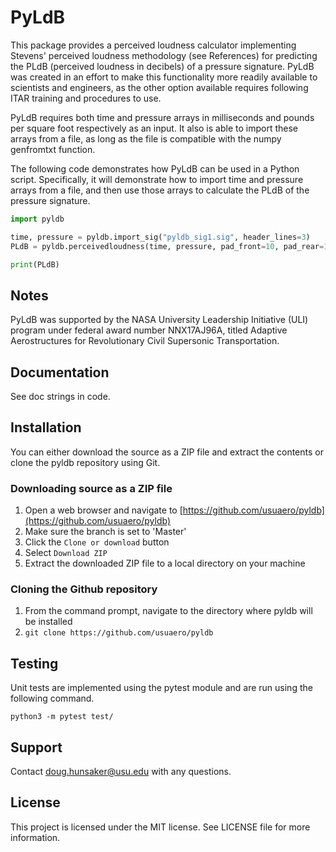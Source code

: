 # PyLdB

This package provides a perceived loudness calculator implementing Stevens' perceived loudness methodology (see
References) for predicting the PLdB (perceived loudness in decibels) of a pressure signature. PyLdB was created
in an effort to make this functionality more readily available to scientists and engineers, as the other option
available requires following ITAR training and procedures to use. 

PyLdB requires both time and pressure arrays in milliseconds and pounds per square foot respectively as an input.
It also is able to import these arrays from a file, as long as the file is compatible with the numpy genfromtxt
function.

The following code demonstrates how PyLdB can be used in a Python script. Specifically, it will demonstrate how
to import time and pressure arrays from a file, and then use those arrays to calculate the PLdB of the pressure
signature.

```python
import pyldb

time, pressure = pyldb.import_sig("pyldb_sig1.sig", header_lines=3)
PLdB = pyldb.perceivedloudness(time, pressure, pad_front=10, pad_rear=10)

print(PLdB)
```

## Notes

PyLdB was supported by the NASA University Leadership Initiative (ULI) program under federal award number
NNX17AJ96A, titled Adaptive Aerostructures for Revolutionary Civil Supersonic Transportation.

## Documentation

See doc strings in code.

## Installation

You can either download the source as a ZIP file and extract the contents or clone the pyldb repository using Git.

### Downloading source as a ZIP file

1. Open a web browser and navigate to [https://github.com/usuaero/pyldb](https://github.com/usuaero/pyldb)
2. Make sure the branch is set to 'Master'
3. Click the `Clone or download` button
4. Select `Download ZIP`
5. Extract the downloaded ZIP file to a local directory on your machine

### Cloning the Github repository

1. From the command prompt, navigate to the directory where pyldb will be installed
2. `git clone https://github.com/usuaero/pyldb`

## Testing

Unit tests are implemented using the pytest module and are run using the following command.

`python3 -m pytest test/`

## Support

Contact doug.hunsaker@usu.edu with any questions.

## License

This project is licensed under the MIT license. See LICENSE file for more information.      
